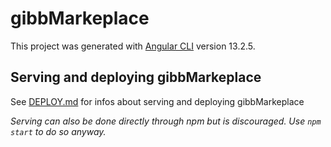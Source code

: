 # gibbMarkeplace

This project was generated with [Angular CLI](https://github.com/angular/angular-cli) version 13.2.5.

## Serving and deploying gibbMarkeplace

See [DEPLOY.md](../DEPLOY.md) for infos about serving and deploying gibbMarkeplace

*Serving can also be done directly through npm but is discouraged. Use `npm start` to do so anyway.*
